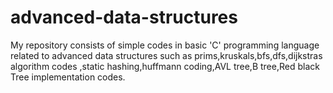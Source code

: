 # advanced-data-structures
My repository consists of simple codes in basic 'C' programming language related to advanced data structures such as prims,kruskals,bfs,dfs,dijkstras algorithm codes ,static hashing,huffmann coding,AVL tree,B tree,Red black Tree implementation codes.
